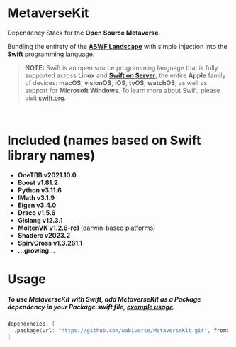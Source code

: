 # MetaverseKit
Dependency Stack for the **Open Source Metaverse**.

Bundling the entirety of the [**ASWF Landscape**](https://landscape.aswf.io) with simple injection into the **Swift** programming language.

> **NOTE:** Swift is an open source programming language that is fully
supported across **Linux** and [**Swift on Server**](https://www.swift.org/server/),
the entire **Apple** family of devices: **macOS**, **visionOS**, **iOS**, **tvOS**, **watchOS**,
as well as support for **Microsoft Windows**. To learn more about Swift, please visit [swift.org](https://www.swift.org).
<br>

# Included (names based on Swift library names)
- **OneTBB v2021.10.0**
- **Boost v1.81.2**
- **Python v3.11.6**
- **IMath v3.1.9**
- **Eigen v3.4.0**
- **Draco v1.5.6**
- **Glslang v12.3.1**
- **MoltenVK v1.2.6-rc1** (darwin-based platforms)
- **Shaderc v2023.2**
- **SpirvCross v1.3.261.1**
- **...growing...**

# Usage
##### To use MetaverseKit with Swift, add **MetaverseKit** as a **Package** dependency in your Package.swift file, [example usage](https://github.com/wabiverse/SwiftUSD/blob/main/Package.swift#L95).
```swift
dependencies: [
  .package(url: "https://github.com/wabiverse/MetaverseKit.git", from: "1.0.9"),
]
```
